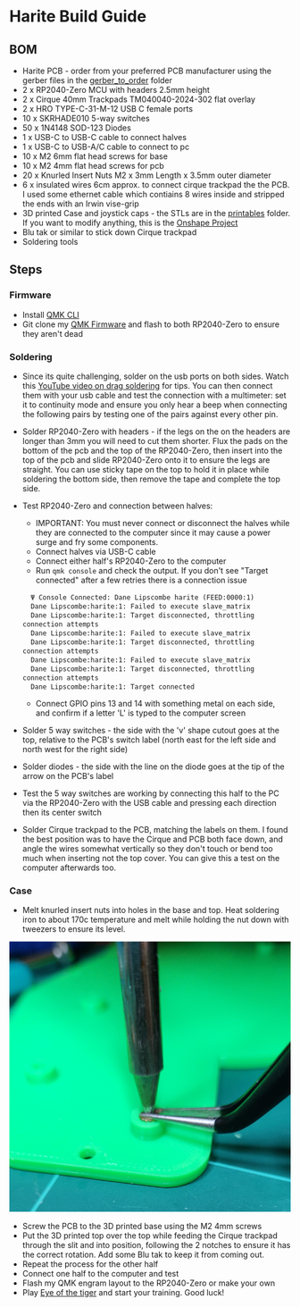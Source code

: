 # Harite Build Guide

## BOM

- Harite PCB - order from your preferred PCB manufacturer using the gerber files in the [gerber_to_order](./gerber_to_order) folder
- 2 x RP2040-Zero MCU with headers 2.5mm height
- 2 x Cirque 40mm Trackpads TM040040-2024-302 flat overlay
- 2 x HRO TYPE-C-31-M-12 USB C female ports
- 10 x SKRHADE010 5-way switches
- 50 x 1N4148 SOD-123 Diodes
- 1 x USB-C to USB-C cable to connect halves
- 1 x USB-C to USB-A/C cable to connect to pc
- 10 x M2 6mm flat head screws for base
- 10 x M2 4mm flat head screws for pcb
- 20 x Knurled Insert Nuts M2 x 3mm Length x 3.5mm outer diameter
- 6 x insulated wires 6cm approx. to connect cirque trackpad the the PCB. I used some ethernet cable which contiains 8 wires inside and stripped the ends with an Irwin vise-grip
- 3D printed Case and joystick caps - the STLs are in the [printables](./printables) folder. If you want to modify anything, this is the [Onshape Project](https://cad.onshape.com/documents/b93bd8dc5e080887b7a35bc8/w/2fa13694cc5562fc6be45ae5/e/f3942d0fbdb4c55aacbbd3d2)
- Blu tak or similar to stick down Cirque trackpad
- Soldering tools

## Steps

### Firmware

- Install [QMK CLI](https://github.com/qmk/qmk_cli)
- Git clone my [QMK Firmware](https://github.com/dlip/qmk_firmware/tree/dlip/keyboards/harite) and flash to both RP2040-Zero to ensure they aren't dead

### Soldering

- Since its quite challenging, solder on the usb ports on both sides. Watch this [YouTube video on drag soldering](https://www.youtube.com/watch?v=uguPxmkmaSg&t=163s&ab_channel=OffTheClack) for tips. You can then connect them with your usb cable and test the connection with a multimeter: set it to continuity mode and ensure you only hear a beep when connecting the following pairs by testing one of the pairs against every other pin.
- Solder RP2040-Zero with headers - if the legs on the on the headers are longer than 3mm you will need to cut them shorter. Flux the pads on the bottom of the pcb and the top of the RP2040-Zero, then insert into the top of the pcb and slide RP2040-Zero onto it to ensure the legs are straight. You can use sticky tape on the top to hold it in place while soldering the bottom side, then remove the tape and complete the top side.
- Test RP2040-Zero and connection between halves:

  - IMPORTANT: You must never connect or disconnect the halves while they are connected to the computer since it may cause a power surge and fry some components.
  - Connect halves via USB-C cable
  - Connect either half's RP2040-Zero to the computer
  - Run `qmk console` and check the output. If you don't see "Target connected" after a few retries there is a connection issue

  ```
    Ψ Console Connected: Dane Lipscombe harite (FEED:0000:1)
    Dane Lipscombe:harite:1: Failed to execute slave_matrix
    Dane Lipscombe:harite:1: Target disconnected, throttling connection attempts
    Dane Lipscombe:harite:1: Failed to execute slave_matrix
    Dane Lipscombe:harite:1: Target disconnected, throttling connection attempts
    Dane Lipscombe:harite:1: Failed to execute slave_matrix
    Dane Lipscombe:harite:1: Target disconnected, throttling connection attempts
    Dane Lipscombe:harite:1: Target connected
  ```

  - Connect GPIO pins 13 and 14 with something metal on each side, and confirm if a letter 'L' is typed to the computer screen

- Solder 5 way switches - the side with the 'v' shape cutout goes at the top, relative to the PCB's switch label (north east for the left side and north west for the right side)
- Solder diodes - the side with the line on the diode goes at the tip of the arrow on the PCB's label
- Test the 5 way switches are working by connecting this half to the PC via the RP2040-Zero with the USB cable and pressing each direction then its center switch
- Solder Cirque trackpad to the PCB, matching the labels on them. I found the best position was to have the Cirque and PCB both face down, and angle the wires somewhat vertically so they don't touch or bend too much when inserting not the top cover. You can give this a test on the computer afterwards too.

### Case

- Melt knurled insert nuts into holes in the base and top. Heat soldering iron to about 170c temperature and melt while holding the nut down with tweezers to ensure its level.

![melt-nuts.jpg](images/melt-nuts.jpg)

- Screw the PCB to the 3D printed base using the M2 4mm screws
- Put the 3D printed top over the top while feeding the Cirque trackpad through the slit and into position, following the 2 notches to ensure it has the correct rotation. Add some Blu tak to keep it from coming out.
- Repeat the process for the other half
- Connect one half to the computer and test
- Flash my QMK engram layout to the RP2040-Zero or make your own
- Play [Eye of the tiger](https://www.youtube.com/watch?v=CiIkBT-HFOA&ab_channel=n1ckr1vers) and start your training. Good luck!
